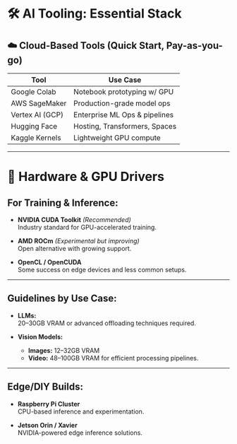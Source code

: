 # 🛠️ AI Tooling: Essential Stack

## ☁️ Cloud-Based Tools (Quick Start, Pay-as-you-go)

| Tool             | Use Case                          |
|------------------|------------------------------------|
| Google Colab     | Notebook prototyping w/ GPU        |
| AWS SageMaker    | Production-grade model ops         |
| Vertex AI (GCP)  | Enterprise ML Ops & pipelines      |
| Hugging Face     | Hosting, Transformers, Spaces      |
| Kaggle Kernels   | Lightweight GPU compute            |

---

# 🔌 Hardware & GPU Drivers

## For Training & Inference:

- **NVIDIA CUDA Toolkit** *(Recommended)*  
  Industry standard for GPU-accelerated training.

- **AMD ROCm** *(Experimental but improving)*  
  Open alternative with growing support.

- **OpenCL / OpenCUDA**  
  Some success on edge devices and less common setups.

---

## Guidelines by Use Case:

- **LLMs:**  
  20–30GB VRAM or advanced offloading techniques required.

- **Vision Models:**
  - **Images:** 12–32GB VRAM
  - **Video:** 48–100GB VRAM for efficient processing pipelines.

---

## Edge/DIY Builds:

- **Raspberry Pi Cluster**  
  CPU-based inference and experimentation.

- **Jetson Orin / Xavier**  
  NVIDIA-powered edge inference solutions.
